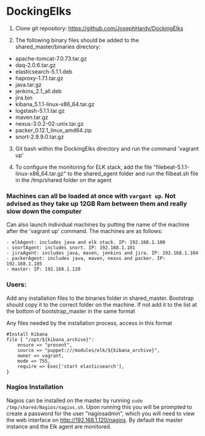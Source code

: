 # DockingElks

1) Clone git repository: https://github.com/JosephHardy/DockingElks

2) The following binary files should be added to the shared_master/binaries directory:

- apache-tomcat-7.0.73.tar.gz
- daq-2.0.6.tar.gz
- elasticsearch-5.1.1.deb
- haproxy-1.7.1.tar.gz
- java.tar.gz
- jenkins_2.1_all.deb
- jira.bin
- kibana_5.1.1-linux-x86_64.tar.gz
- logstash-5.1.1.tar.gz
- maven.tar.gz
- nexus-3.0.2-02-unix.tar.gz
- packer_0.12.1_linux_amd64.zip
- snort-2.9.9.0.tar.gz

3) Git bash within the DockingElks directory and run the command 'vagrant up' 

4) To configure the monitoring for ELK stack, add the file "filebeat-5.1.1-linux-x86_64.tar.gz" to the shared_agent folder and run the filbeat.sh file in the /tmp/shared folder on the agent

### Machines can all be loaded at once with `vargant up`. Not advised as they take up 12GB Ram between them and really slow down the computer

Can also launch individual machines by putting the name of the machine after the 'vagrant up' command. The machines are as follows:
``` 
- elkAgent: includes java and elk stack. IP: 192.168.1.100
- snortAgent: includes snort. IP: 192.168.1.101
- jiraAgent: includes java, maven, jenkins and jira. IP: 192.168.1.104
- packerAgent: includes java, maven, nexus and packer. IP: 192.168.1.105
- master: IP: 192.168.1.120
``` 
### Users:

Add any installation files to the binaries folder in shared_master. Bootstrap should copy it to the correct folder on the machine. If not add it to the list at the bottom of bootstrap_master in the same format

Any files needed by the installation process, access in this format

```
#Install Kibana
file { "/opt/${kibana_archive}":
    ensure => "present",
    source => "puppet:///modules/elk/${kibana_archive}",
    owner => vagrant,
    mode => 755,
    require => Exec['start elasticsearch'],
}
```

### Nagios Installation

Nagios can be installed on the master by running `sudo /tmp/shared/Nagios/nagios.sh`.
Upon running this you will be prompted to create a password for the user "nagiosadmin", which you will need to view the web interface on http://192.168.1.120/nagios. 
By default the master instance and the Elk agent are monitored.
